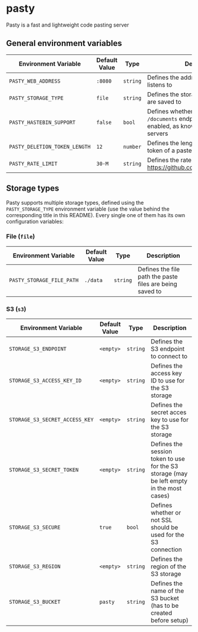 # pasty
Pasty is a fast and lightweight code pasting server

## General environment variables
| Environment Variable          | Default Value | Type     | Description                                                                                                 |
|-------------------------------|---------------|----------|-------------------------------------------------------------------------------------------------------------|
| `PASTY_WEB_ADDRESS`           | `:8080`       | `string` | Defines the address the web server listens to                                                               |
| `PASTY_STORAGE_TYPE`          | `file`        | `string` | Defines the storage type the pastes are saved to                                                            |
| `PASTY_HASTEBIN_SUPPORT`      | `false`       | `bool`   | Defines whether or not the `POST /documents` endpoint should be enabled, as known from the hastebin servers |
| `PASTY_DELETION_TOKEN_LENGTH` | `12`          | `number` | Defines the length of the deletion token of a paste                                                         |
| `PASTY_RATE_LIMIT`            | `30-M`        | `string` | Defines the rate limit of the API (see https://github.com/ulule/limiter#usage)                              |

## Storage types
Pasty supports multiple storage types, defined using the `PASTY_STORAGE_TYPE` environment variable (use the value behind the corresponding title in this README).
Every single one of them has its own configuration variables: 

### File (`file`)
| Environment Variable      | Default Value | Type     | Description                                               |
|---------------------------|---------------|----------|-----------------------------------------------------------|
| `PASTY_STORAGE_FILE_PATH` | `./data`      | `string` | Defines the file path the paste files are being saved to  |

### S3 (`s3`)
| Environment Variable           | Default Value | Type     | Description                                                                               |
|--------------------------------|---------------|----------|-------------------------------------------------------------------------------------------|
| `STORAGE_S3_ENDPOINT`          | `<empty>`     | `string` | Defines the S3 endpoint to connect to                                                     |
| `STORAGE_S3_ACCESS_KEY_ID`     | `<empty>`     | `string` | Defines the access key ID to use for the S3 storage                                       |
| `STORAGE_S3_SECRET_ACCESS_KEY` | `<empty>`     | `string` | Defines the secret acces key to use for the S3 storage                                    |
| `STORAGE_S3_SECRET_TOKEN`      | `<empty>`     | `string` | Defines the session token to use for the S3 storage (may be left empty in the most cases) |
| `STORAGE_S3_SECURE`            | `true`        | `bool`   | Defines whether or not SSL should be used for the S3 connection                           |
| `STORAGE_S3_REGION`            | `<empty>`     | `string` | Defines the region of the S3 storage                                                      |
| `STORAGE_S3_BUCKET`            | `pasty`       | `string` | Defines the name of the S3 bucket (has to be created before setup)                        |